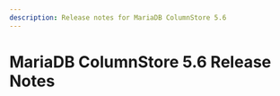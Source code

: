 ```yaml
---
description: Release notes for MariaDB ColumnStore 5.6
---
```


# MariaDB ColumnStore 5.6 Release Notes

